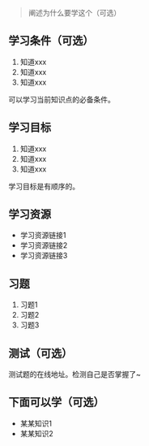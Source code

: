 > 阐述为什么要学这个（可选）

## 学习条件（可选）
1. 知道xxx
1. 知道xxx
1. 知道xxx

可以学习当前知识点的必备条件。

## 学习目标
1. 知道xxx
1. 知道xxx
1. 知道xxx

学习目标是有顺序的。

## 学习资源
* 学习资源链接1
* 学习资源链接2
* 学习资源链接3

## 习题
1. 习题1
1. 习题2
1. 习题3

## 测试（可选）
测试题的在线地址。检测自己是否掌握了~

## 下面可以学（可选）
* 某某知识1
* 某某知识2